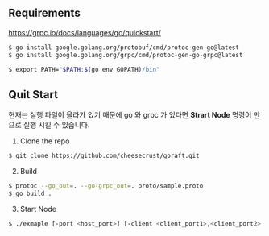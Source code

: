 ## Requirements

https://grpc.io/docs/languages/go/quickstart/

```bash
$ go install google.golang.org/protobuf/cmd/protoc-gen-go@latest
$ go install google.golang.org/grpc/cmd/protoc-gen-go-grpc@latest
```

```bash
$ export PATH="$PATH:$(go env GOPATH)/bin"
```

## Quit Start

현재는 실행 파일이 올라가 있기 때문에 go 와 grpc 가 있다면 **Strart Node** 명령어 만으로 실행 시킬 수 있습니다.

1. Clone the repo

```bash
$ git clone https://github.com/cheesecrust/goraft.git
```

2. Build

```bash
$ protoc --go_out=. --go-grpc_out=. proto/sample.proto
$ go build .
```

3. Start Node

```bash
$ ./exmaple [-port <host_port>] [-client <client_port1>,<client_port2>...]
```


